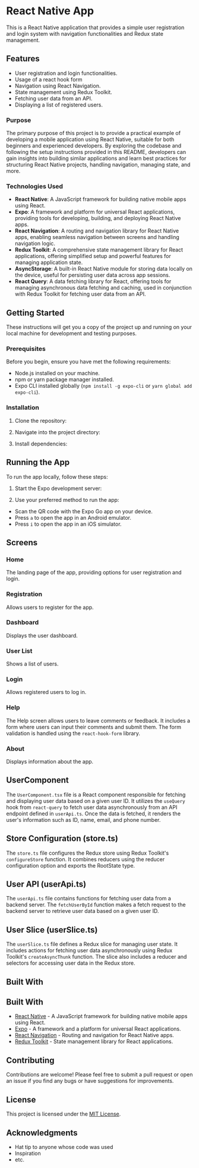 # React Native App

This is a React Native application that provides a simple user registration and login system with navigation functionalities and Redux state management.

## Features

- User registration and login functionalities.
- Usage of a react hook form
- Navigation using React Navigation.
- State management using Redux Toolkit.
- Fetching user data from an API.
- Displaying a list of registered users.

### Purpose

The primary purpose of this project is to provide a practical example of developing a mobile application using React Native, suitable for both beginners and experienced developers. By exploring the codebase and following the setup instructions provided in this README, developers can gain insights into building similar applications and learn best practices for structuring React Native projects, handling navigation, managing state, and more.

### Technologies Used

- **React Native**: A JavaScript framework for building native mobile apps using React.
- **Expo**: A framework and platform for universal React applications, providing tools for developing, building, and deploying React Native apps.
- **React Navigation**: A routing and navigation library for React Native apps, enabling seamless navigation between screens and handling navigation logic.
- **Redux Toolkit**: A comprehensive state management library for React applications, offering simplified setup and powerful features for managing application state.
- **AsyncStorage**: A built-in React Native module for storing data locally on the device, useful for persisting user data across app sessions.
- **React Query**: A data fetching library for React, offering tools for managing asynchronous data fetching and caching, used in conjunction with Redux Toolkit for fetching user data from an API.

  
## Getting Started

These instructions will get you a copy of the project up and running on your local machine for development and testing purposes.

### Prerequisites

Before you begin, ensure you have met the following requirements:
- Node.js installed on your machine.
- npm or yarn package manager installed.
- Expo CLI installed globally (`npm install -g expo-cli` or `yarn global add expo-cli`).

### Installation

1. Clone the repository:
   
2. Navigate into the project directory:

3. Install dependencies:

## Running the App

To run the app locally, follow these steps:

1. Start the Expo development server:

2. Use your preferred method to run the app:
- Scan the QR code with the Expo Go app on your device.
- Press `a` to open the app in an Android emulator.
- Press `i` to open the app in an iOS simulator.

## Screens

### Home

The landing page of the app, providing options for user registration and login.

### Registration

Allows users to register for the app.

### Dashboard

Displays the user dashboard.

### User List

Shows a list of users.

### Login

Allows registered users to log in.

### Help

The Help screen allows users to leave comments or feedback. It includes a form where users can input their comments and submit them. The form validation is handled using the `react-hook-form` library.


### About

Displays information about the app.

## UserComponent

The `UserComponent.tsx` file is a React component responsible for fetching and displaying user data based on a given user ID. It utilizes the `useQuery` hook from `react-query` to fetch user data asynchronously from an API endpoint defined in `userApi.ts`. Once the data is fetched, it renders the user's information such as ID, name, email, and phone number.

## Store Configuration (store.ts)

The `store.ts` file configures the Redux store using Redux Toolkit's `configureStore` function. It combines reducers using the reducer configuration option and exports the RootState type.

## User API (userApi.ts)

The `userApi.ts` file contains functions for fetching user data from a backend server. The `fetchUserById` function makes a fetch request to the backend server to retrieve user data based on a given user ID.

## User Slice (userSlice.ts)

The `userSlice.ts` file defines a Redux slice for managing user state. It includes actions for fetching user data asynchronously using Redux Toolkit's `createAsyncThunk` function. The slice also includes a reducer and selectors for accessing user data in the Redux store.

## Built With

## Built With

- [React Native](https://reactnative.dev/) - A JavaScript framework for building native mobile apps using React.
- [Expo](https://expo.dev/) - A framework and a platform for universal React applications.
- [React Navigation](https://reactnavigation.org/) - Routing and navigation for React Native apps.
- [Redux Toolkit](https://redux-toolkit.js.org/) - State management library for React applications.

## Contributing

Contributions are welcome! Please feel free to submit a pull request or open an issue if you find any bugs or have suggestions for improvements.

## License

This project is licensed under the [MIT License](LICENSE).

## Acknowledgments

- Hat tip to anyone whose code was used
- Inspiration
- etc.

